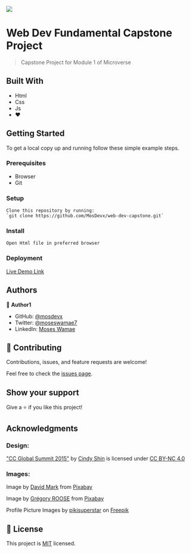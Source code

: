 ![](https://img.shields.io/badge/Microverse-blueviolet)

# Web Dev Fundamental Capstone Project

> Capstone Project for Module 1 of Microverse


## Built With

- Html
- Css
- Js
- ❤️



## Getting Started



To get a local copy up and running follow these simple example steps.

### Prerequisites
 - Browser
 - Git

### Setup
	Clone this repository by running: 
	`git clone https://github.com/MosDevx/web-dev-capstone.git`

### Install
	Open Html file in preferred browser

### Deployment
  [Live Demo Link](https://mosdevx.github.io/web-dev-capstone/)

## Authors

👤 **Author1**

- GitHub: [@mosdevx](https://github.com/mosdevx)
- Twitter: [@moseswamae7](https://twitter.com/moseswamae7)
- LinkedIn: [Moses Wamae](https://linkedin.com/in/moses-wamae-a13a67244)


## 🤝 Contributing

Contributions, issues, and feature requests are welcome!

Feel free to check the [issues page](../../issues/).

## Show your support

Give a ⭐️ if you like this project!

## Acknowledgments
### Design:
 ["CC Global Summit 2015"](https://www.behance.net/gallery/29845175/CC-Global-Summit-2015) by [Cindy Shin](https://www.behance.net/adagio07) is licensed under [CC BY-NC 4.0](https://creativecommons.org/licenses/by-nc/4.0/)

### Images:
 Image by [David Mark](https://pixabay.com/users/12019-12019/?utm_source=link-attribution&amp;utm_medium=referral&amp;utm_campaign=image&amp;utm_content=83519) from [Pixabay](https://pixabay.com//?utm_source=link-attribution&amp;utm_medium=referral&amp;utm_campaign=image&amp;utm_content=83519)

 Image by [Grégory ROOSE](https://pixabay.com/users/gregroose-2823595/?utm_source=link-attribution&amp;utm_medium=referral&amp;utm_campaign=image&amp;utm_content=3288119) from [Pixabay](https://pixabay.com//?utm_source=link-attribution&amp;utm_medium=referral&amp;utm_campaign=image&amp;utm_content=3288119")


 Profile Picture Images by [pikisuperstar](https://www.freepik.com/free-vector/hand-drawn-flat-profile-icons-pack_17743913.htm#query=woman%20profile%20illustration&position=19&from_view=search&track=sph) on [Freepik](https://www.freepik.com/free-vector/hand-drawn-flat-profile-icons-pack_17743913.htm#query=woman%20profile%20illustration&position=19&from_view=search&track=sph)


## 📝 License

This project is [MIT](./LICENSE) licensed.


